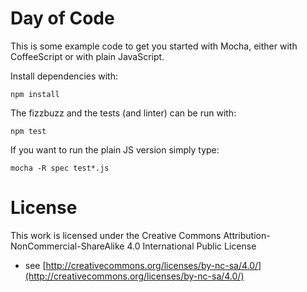 # Day of Code
This is some example code to get you started with Mocha, either with CoffeeScript or with plain JavaScript.

Install dependencies with:

	npm install

The fizzbuzz and the tests (and linter) can be run with:

	npm test

If you want to run the plain JS version simply type:

    mocha -R spec test*.js

# License
This work is licensed under the Creative Commons Attribution-NonCommercial-ShareAlike 4.0 International Public License
 - see [http://creativecommons.org/licenses/by-nc-sa/4.0/](http://creativecommons.org/licenses/by-nc-sa/4.0/)
